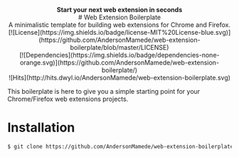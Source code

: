 <div align="center"><strong>Start your next web extension in seconds</strong></div>

<div align="center"># Web Extension Boilerplate</div>
<div align="center">A minimalistic template for building web extensions for Chrome and Firefox.</div>

<div align="center">[![License](https://img.shields.io/badge/license-MIT%20License-blue.svg)](https://github.com/AndersonMamede/web-extension-boilerplate/blob/master/LICENSE)</div>
<div align="center">[![Dependencies](https://img.shields.io/badge/dependencies-none-orange.svg)](https://github.com/AndersonMamede/web-extension-boilerplate/)</div>
<div align="center">![Hits](http://hits.dwyl.io/AndersonMamede/web-extension-boilerplate.svg)</div>

This boilerplate is here to give you a simple starting point for your Chrome/Firefox web extensions projects.

# Installation

```sh
$ git clone https://github.com/AndersonMamede/web-extension-boilerplate.git
```